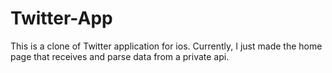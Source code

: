 # Twitter-App
This is a clone of Twitter application for ios. Currently, I just made the home page that receives and parse data from a private api.
